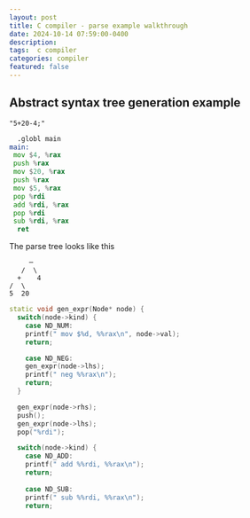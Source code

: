 ```yaml
---
layout: post
title: C compiler - parse example walkthrough
date: 2024-10-14 07:59:00-0400
description:  
tags:  c compiler 
categories: compiler
featured: false
---
```





## Abstract syntax tree generation example 
```
"5+20-4;"
```

```asm
  .globl main
main: 
 mov $4, %rax
 push %rax
 mov $20, %rax
 push %rax
 mov $5, %rax
 pop %rdi
 add %rdi, %rax
 pop %rdi
 sub %rdi, %rax
  ret
```


The parse tree looks like this 
    
```
     ─  
   /  \ 
  +    4
/  \    
5  20
```

```cpp
static void gen_expr(Node* node) {
  switch(node->kind) {
    case ND_NUM:
    printf(" mov $%d, %%rax\n", node->val);
    return;

    case ND_NEG:
    gen_expr(node->lhs);
    printf(" neg %%rax\n");
    return;
  }

  gen_expr(node->rhs);
  push();
  gen_expr(node->lhs);
  pop("%rdi");

  switch(node->kind) {
    case ND_ADD:
    printf(" add %%rdi, %%rax\n");
    return;
    
    case ND_SUB:
    printf(" sub %%rdi, %%rax\n");
    return;


```

